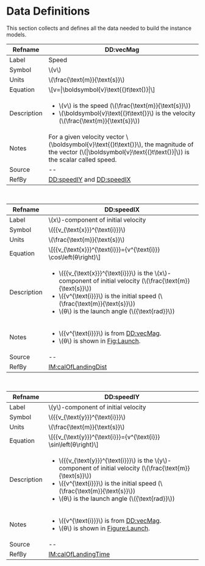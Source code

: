 # Data Definitions

This section collects and defines all the data needed to build the instance models.

|Refname|DD:vecMag|
|-|-|
|Label|Speed|
|Symbol|\\(v\\)|
|Units|\\(\frac{\text{m}}{\text{s}}\\)|
|Equation|\\[v=\|\boldsymbol{v}\text{(}t\text{)}\|\\]|
|Description|<ul><li> \\(v\\) is the speed (\\(\frac{\text{m}}{\text{s}}\\)) </li><li> \\(\boldsymbol{v}\text{(}t\text{)}\\) is the velocity (\\(\frac{\text{m}}{\text{s}}\\)) </li></ul>|
|Notes|For a given velocity vector \\(\boldsymbol{v}\text{(}t\text{)}\\), the magnitude of the vector (\\(\|\boldsymbol{v}\text{(}t\text{)}\|\\)) is the scalar called speed.|
|Source|--|
|RefBy|[DD:speedIY]() and [DD:speedIX]()|

</br>

|Refname|DD:speedIX|
|-|-|
|Label|\\(x\\)-component of initial velocity|
|Symbol|\\({{v_{\text{x}}}^{\text{i}}}\\)|
|Units|\\(\frac{\text{m}}{\text{s}}\\)|
|Equation|\\[{{v_{\text{x}}}^{\text{i}}}={v^{\text{i}}} \cos\left(θ\right)\\]|
|Description|<ul><li> \\({{v_{\text{x}}}^{\text{i}}}\\) is the \\(x\\)-component of initial velocity (\\(\frac{\text{m}}{\text{s}}\\)) </li><li> \\({v^{\text{i}}}\\) is the initial speed (\\(\frac{\text{m}}{\text{s}}\\)) </li><li> \\(θ\\) is the launch angle (\\({\text{rad}}\\))|
|Notes|<ul><li> \\({v^{\text{i}}}\\) is from [DD:vecMag](). </li><li> \\(θ\\) is shown in [Fig:Launch]().|
|Source|--|
|RefBy|[IM:calOfLandingDist]()|

</br>

|Refname|DD:speedIY|
|-|-|
|Label|\\(y\\)-component of initial velocity|
|Symbol|\\({{v_{\text{y}}}^{\text{i}}}\\)|
|Units|\\(\frac{\text{m}}{\text{s}}\\)|
|Equation|\\[{{v_{\text{y}}}^{\text{i}}}={v^{\text{i}}} \sin\left(θ\right)\\]|
|Description|<ul><li> \\({{v_{\text{y}}}^{\text{i}}}\\) is the \\(y\\)-component of initial velocity (\\(\frac{\text{m}}{\text{s}}\\)) </li><li> \\({v^{\text{i}}}\\) is the initial speed (\\(\frac{\text{m}}{\text{s}}\\)) </li><li> \\(θ\\) is the launch angle (\\({\text{rad}}\\))|
|Notes|<ul><li> \\({v^{\text{i}}}\\) is from [DD:vecMag](). </li><li> \\(θ\\) is shown in [Figure:Launch](). </li></ul>|
|Source|--|
|RefBy|[IM:calOfLandingTime]()|
